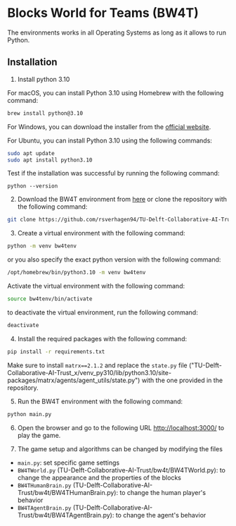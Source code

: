 

# Blocks World for Teams (BW4T)

The environments works in all Operating Systems as long as it allows to run Python.

## Installation

1. Install python 3.10

For macOS, you can install Python 3.10 using Homebrew with the following command:
```bash
brew install python@3.10
```

For Windows, you can download the installer from the [official website](https://www.python.org/downloads/windows/).

For Ubuntu, you can install Python 3.10 using the following commands:
```bash
sudo apt update
sudo apt install python3.10
```

Test if the installation was successful by running the following command:
```bashx 
python --version 
```


2. Download the BW4T environment from [here](https://github.com/rsverhagen94/TU-Delft-Collaborative-AI-Trust) or clone the repository with the following command:
```bash
git clone https://github.com/rsverhagen94/TU-Delft-Collaborative-AI-Trust
```

3. Create a virtual environment with the following command:
```bash
python -m venv bw4tenv
```

or you also specify the exact python version with the following command:
```bash
/opt/homebrew/bin/python3.10 -m venv bw4tenv
```

Activate the virtual environment with the following command:
```bash
source bw4tenv/bin/activate
```

to deactivate the virtual environment, run the following command:
```bash
deactivate
```

4. Install the required packages with the following command:
```bash
pip install -r requirements.txt
```

Make sure to install `matrx==2.1.2` and replace the `state.py` file ("TU-Delft-Collaborative-AI-Trust_x/venv_py310/lib/python3.10/site-packages/matrx/agents/agent_utils/state.py") with the one provided in the repository.

5. Run the BW4T environment with the following command:
```bash
python main.py
```

6. Open the browser and go to the following URL <http://localhost:3000/> to play the game.

7. The game setup and algorithms can be changed by modifying the files
- `main.py`: set specific game settings
- `BW4TWorld.py` (TU-Delft-Collaborative-AI-Trust/bw4t/BW4TWorld.py): to change the appearance and the properties of the blocks
- `BW4THumanBrain.py` (TU-Delft-Collaborative-AI-Trust/bw4t/BW4THumanBrain.py): to change the human player's behavior
- `BW4TAgentBrain.py` (TU-Delft-Collaborative-AI-Trust/bw4t/BW4TAgentBrain.py): to change the agent's behavior